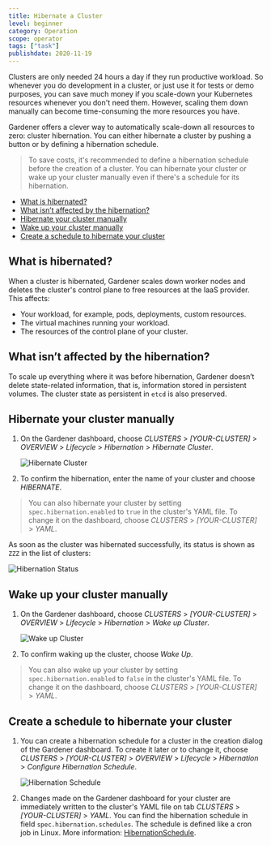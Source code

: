 ```yaml
---
title: Hibernate a Cluster
level: beginner
category: Operation
scope: operator
tags: ["task"]
publishdate: 2020-11-19
---
```


Clusters are only needed 24 hours a day if they run productive workload. So whenever you do development in a cluster, or just use it for tests or demo purposes, you can save much money if you scale-down your Kubernetes resources whenever you don't need them. However, scaling them down manually can become time-consuming the more resources you have. 

Gardener offers a clever way to automatically scale-down all resources to zero: cluster hibernation. You can either hibernate a cluster by pushing a button or by defining a hibernation schedule.

> To save costs, it's recommended to define a hibernation schedule before the creation of a cluster. You can hibernate your cluster or wake up your cluster manually even if there's a schedule for its hibernation.

- [What is hibernated?](#what-is-hibernated)
- [What isn’t affected by the hibernation?](#what-isnt-affected-by-the-hibernation)
- [Hibernate your cluster manually](#hibernate-your-cluster-manually)
- [Wake up your cluster manually](#wake-up-your-cluster-manually)
- [Create a schedule to hibernate your cluster](#create-a-schedule-to-hibernate-your-cluster)


## What is hibernated?

When a cluster is hibernated, Gardener scales down worker nodes and deletes the cluster's control plane to free resources at the IaaS provider. This affects:

* Your workload, for example, pods, deployments, custom resources.
* The virtual machines running your workload.
* The resources of the control plane of your cluster.

## What isn’t affected by the hibernation?

To scale up everything where it was before hibernation, Gardener doesn’t delete state-related information, that is, information stored in persistent volumes. The cluster state as persistent in `etcd` is also preserved.

## Hibernate your cluster manually

1. On the Gardener dashboard, choose *CLUSTERS* \> *\[YOUR-CLUSTER\]* \> *OVERVIEW* \> *Lifecycle* \> *Hibernation* \> *Hibernate Cluster*.

    ![Hibernate Cluster](images/Hibernate-Cluster.png) 

1. To confirm the hibernation, enter the name of your cluster and choose *HIBERNATE*.

> You can also hibernate your cluster by setting `spec.hibernation.enabled` to `true` in the cluster's YAML file. To change it on the dashboard, choose *CLUSTERS* \> *\[YOUR-CLUSTER\]* \> *YAML*.

As soon as the cluster was hibernated successfully, its status is shown as `ZZZ` in the list of clusters:

![Hibernation Status](images/Hibernation-Status.png) 

## Wake up your cluster manually

1. On the Gardener dashboard, choose *CLUSTERS* \> *\[YOUR-CLUSTER\]* \> *OVERVIEW* \> *Lifecycle* \> *Hibernation* \> *Wake up Cluster*.

    ![Wake up Cluster](images/Wake-up-Cluster.png)

1. To confirm waking up the cluster, choose *Wake Up*.

> You can also wake up your cluster by setting `spec.hibernation.enabled` to `false` in the cluster's YAML file. To change it on the dashboard, choose *CLUSTERS* \> *\[YOUR-CLUSTER\]* \> *YAML*.

## Create a schedule to hibernate your cluster

1. You can create a hibernation schedule for a cluster in the creation dialog of the Gardener dashboard. To create it later or to change it, choose *CLUSTERS* \> *\[YOUR-CLUSTER\]* \> *OVERVIEW* \> *Lifecycle* \> *Hibernation* \> *Configure Hibernation Schedule*.

    ![Hibernation Schedule](images/Hibernation-Schedule.png)

1. Changes made on the Gardener dashboard for your cluster are immediately written to the cluster's YAML file on tab *CLUSTERS* \> *\[YOUR-CLUSTER\]* \> *YAML*. You can find the hibernation schedule in field `spec.hibernation.schedules`. The schedule is defined like a cron job in Linux. More information: [HibernationSchedule](https://gardener.cloud/api-reference/core/#core.gardener.cloud/v1beta1.HibernationSchedule).
